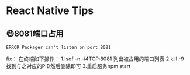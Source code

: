 # React Native Tips


## :smile:8081端口占用
```
ERROR Packager can't listen on port 8081
```
fix：
在终端如下操作：
1.lsof -n -i4TCP:8081 列出被占用的端口列表
2.kill -9 <PID> 找到与之对应的PID然后删除即可
3.重启服务npm start


